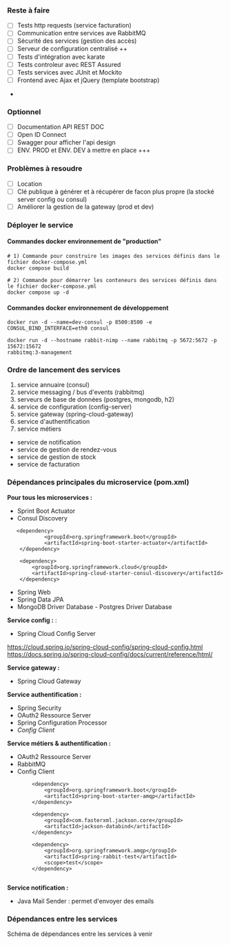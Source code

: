 

### Reste à faire 

- [ ] Tests http requests (service facturation)
- [ ] Communication entre services ave RabbitMQ 
- [ ] Sécurité des services (gestion des accès)
- [ ] Serveur de configuration centralisé ++
- [ ] Tests d'intégration avec karate
- [ ] Tests controleur avec REST Assured
- [ ] Tests services avec JUnit et Mockito
- [ ] Frontend avec Ajax et jQuery (template bootstrap)
- 
### Optionnel
- [ ] Documentation API REST DOC
- [ ] Open ID Connect
- [ ] Swagger pour afficher l'api design
- [ ] ENV. PROD et ENV. DEV à mettre en place +++   

### Problèmes à resoudre
- [ ] Location
- [ ] Clé publique à générer et à récupérer de facon plus propre (la stocké server config ou consul)
- [ ] Améliorer la gestion de la gateway (prod et dev)

### Déployer le service

#### Commandes docker environnement de "production"

````
# 1) Commande pour construire les images des services définis dans le fichier docker-compose.yml
docker compose build

# 2) Commande pour démarrer les conteneurs des services définis dans le fichier docker-compose.yml
docker compose up -d

 ````

#### Commandes docker environnement de développement

````
docker run -d --name=dev-consul -p 8500:8500 -e CONSUL_BIND_INTERFACE=eth0 consul

docker run -d --hostname rabbit-nimp --name rabbitmq -p 5672:5672 -p 15672:15672
rabbitmq:3-management

````

### Ordre de lancement des services

1. service annuaire (consul)
2. service messaging / bus d'events (rabbitmq)
3. serveurs de base de données (postgres, mongodb, h2)
4. service de configuration (config-server)
5. service gateway (spring-cloud-gateway)
6. service d'authentification 
7. service métiers

- service de notification
- service de gestion de rendez-vous
- service de gestion de stock
- service de facturation


### Dépendances principales du microservice (pom.xml)


**Pour tous les microservices :**

- Sprint Boot Actuator
- Consul Discovery

````
   <dependency>
            <groupId>org.springframework.boot</groupId>
            <artifactId>spring-boot-starter-actuator</artifactId>
    </dependency>
    
    <dependency>
        <groupId>org.springframework.cloud</groupId>
        <artifactId>spring-cloud-starter-consul-discovery</artifactId>
    </dependency>
````

- Spring Web
- Spring Data JPA
- MongoDB Driver Database - Postgres Driver Database


**Service config :** :
- Spring Cloud Config Server

https://cloud.spring.io/spring-cloud-config/spring-cloud-config.html
https://docs.spring.io/spring-cloud-config/docs/current/reference/html/

**Service gateway :**
- Spring Cloud Gateway

**Service authentification :**
- Spring Security
- OAuth2 Ressource Server
- Spring Configuration Processor
- _Config Client_

**Service métiers & authentification :**
- OAuth2 Ressource Server
- RabbitMQ
- Config Client


````
        <dependency>
            <groupId>org.springframework.boot</groupId>
            <artifactId>spring-boot-starter-amqp</artifactId>
        </dependency>
        
        <dependency>
            <groupId>com.fasterxml.jackson.core</groupId>
            <artifactId>jackson-databind</artifactId>
        </dependency>

        <dependency>
            <groupId>org.springframework.amqp</groupId>
            <artifactId>spring-rabbit-test</artifactId>
            <scope>test</scope>
        </dependency>
        
````

**Service notification :**
- Java Mail Sender : permet d'envoyer des emails

### Dépendances entre les services

Schéma de dépendances entre les services à venir


